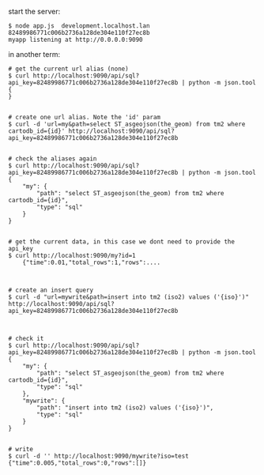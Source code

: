 
start the server:

    $ node app.js  development.localhost.lan 82489986771c006b2736a128de304e110f27ec8b
    myapp listening at http://0.0.0.0:9090

in another term:

    # get the current url alias (none)
    $ curl http://localhost:9090/api/sql?api_key=82489986771c006b2736a128de304e110f27ec8b | python -m json.tool 
    {
    }


    # create one url alias. Note the 'id' param
    $ curl -d 'url=my&path=select ST_asgeojson(the_geom) from tm2 where cartodb_id={id}' http://localhost:9090/api/sql?api_key=82489986771c006b2736a128de304e110f27ec8b


    # check the aliases again
    $ curl http://localhost:9090/api/sql?api_key=82489986771c006b2736a128de304e110f27ec8b | python -m json.tool
    {
        "my": {
            "path": "select ST_asgeojson(the_geom) from tm2 where cartodb_id={id}", 
            "type": "sql"
        }
    }


    # get the current data, in this case we dont need to provide the api_key
    $ curl http://localhost:9090/my?id=1
        {"time":0.01,"total_rows":1,"rows":....



    # create an insert query
    $ curl -d "url=mywrite&path=insert into tm2 (iso2) values ('{iso}')" http://localhost:9090/api/sql?api_key=82489986771c006b2736a128de304e110f27ec8b



    # check it
    $ curl http://localhost:9090/api/sql?api_key=82489986771c006b2736a128de304e110f27ec8b | python -m json.tool 
    {
        "my": {
            "path": "select ST_asgeojson(the_geom) from tm2 where cartodb_id={id}", 
            "type": "sql"
        }, 
        "mywrite": {
            "path": "insert into tm2 (iso2) values ('{iso}')",
            "type": "sql"
        }
    }


    # write
    $ curl -d '' http://localhost:9090/mywrite?iso=test
    {"time":0.005,"total_rows":0,"rows":[]}

